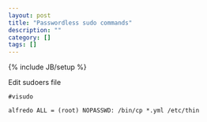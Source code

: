 ```yaml
---
layout: post
title: "Passwordless sudo commands"
description: ""
category: []
tags: []
---
```

{% include JB/setup %}


Edit sudoers file

    #visudo

    alfredo ALL = (root) NOPASSWD: /bin/cp *.yml /etc/thin
